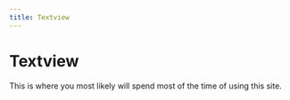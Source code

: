 ```yaml
---
title: Textview
---
```

# Textview

This is where you most likely will spend most of the time of using this site. 

